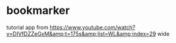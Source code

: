 # bookmarker
tutorial app from https://www.youtube.com/watch?v=DIVfDZZeGxM&amp;t=175s&amp;list=WL&amp;index=29 wide

